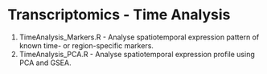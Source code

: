 # Transcriptomics - Time Analysis
1. TimeAnalysis_Markers.R - Analyse spatiotemporal expression pattern of known time- or region-specific markers.
2. TimeAnalysis_PCA.R - Analyse spatiotemporal expression profile using PCA and GSEA.
